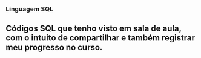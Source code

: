 ### Linguagem SQL
## Códigos SQL que tenho visto em sala de aula, com o intuito de compartilhar e também registrar meu progresso no curso.
